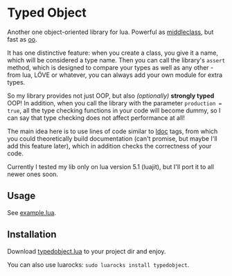 # Typed Object

Another one object-oriented library for lua. Powerful as [middleclass][], but
fast as [oo][].

It has one distinctive feature: when you create a class, you
give it a name, which will be considered a type name. Then you can call the
library's `assert` method, which is designed to compare your types as well as
any other - from lua, LÖVE or whatever, you can always add your own module for
extra types.

So my library provides not just OOP, but also _(optionally)_
**strongly typed** OOP! In addition, when you call the library with the
parameter `production = true`, all the type checking functions in your code will
become dummy, so I can say that type checking does not affect performance at
all!

The main idea here is to use lines of code similar to [ldoc][] tags, from which
you could theoretically build documentation (can't promise, but maybe I'll add
this feature later), which in addition checks the correctness of your code.

Currently I tested my lib only on lua version 5.1 (luajit), but I'll port it to
all newer ones soon.

## Usage

See [example.lua](example.lua).

## Installation

Download [typedobject.lua](typedobject.lua) to your project dir and enjoy.

You can also use luarocks: `sudo luarocks install typedobject`.

[middleclass]: https://github.com/kikito/middleclass
[oo]: https://github.com/limadm/lua-oo
[ldoc]: https://stevedonovan.github.io/ldoc/manual/doc.md.html
